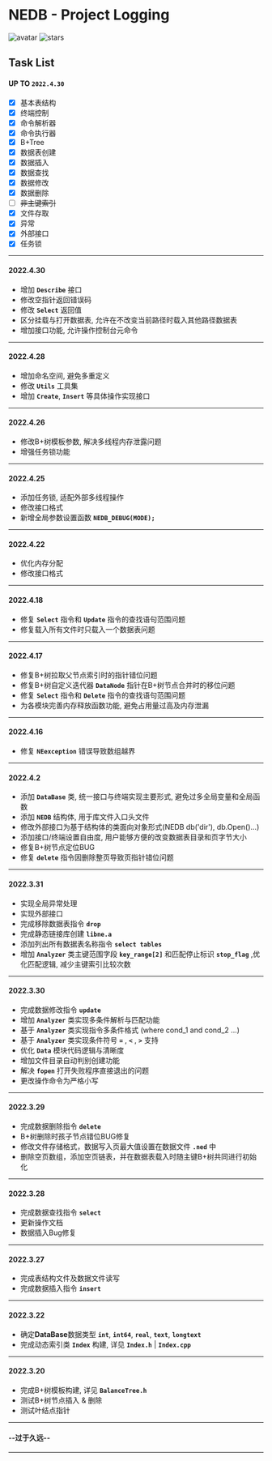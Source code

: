 # NEDB - Project Logging

![avatar](https://badgen.net/badge/Language/C++11/orange)
![stars](https://badgen.net/badge/Dev%20Env./Linux/green)

## Task List
#### UP TO **`2022.4.30`**
- [x] 基本表结构
- [x] 终端控制
- [x] 命令解析器
- [x] 命令执行器
- [x] B+Tree
- [x] 数据表创建
- [x] 数据插入
- [x] 数据查找
- [x] 数据修改
- [x] 数据删除
- [ ] ~~非主键索引~~
- [x] 文件存取
- [x] 异常
- [x] 外部接口
- [x] 任务锁

---
#### 2022.4.30
- 增加 **`Describe`** 接口
- 修改空指针返回错误码
- 修改 **`Select`** 返回值
- 区分挂载与打开数据表, 允许在不改变当前路径时载入其他路径数据表
- 增加接口功能, 允许操作控制台元命令

---
#### 2022.4.28
- 增加命名空间, 避免多重定义
- 修改 **`Utils`** 工具集
- 增加 **`Create`**, **`Insert`** 等具体操作实现接口

---
#### 2022.4.26
- 修改B+树模板参数, 解决多线程内存泄露问题
- 增强任务锁功能

---
#### 2022.4.25
- 添加任务锁, 适配外部多线程操作
- 修改接口格式
- 新增全局参数设置函数 **` NEDB_DEBUG(MODE); `**

---
#### 2022.4.22
- 优化内存分配
- 修改接口格式

---
#### 2022.4.18
- 修复 **`Select`** 指令和 **`Update`** 指令的查找语句范围问题
- 修复载入所有文件时只载入一个数据表问题

---
#### 2022.4.17
- 修复B+树拉取父节点索引时的指针错位问题
- 修复B+树自定义迭代器 **`DataNode`** 指针在B+树节点合并时的移位问题
- 修复 **`Select`** 指令和 **`Delete`** 指令的查找语句范围问题
- 为各模块完善内存释放函数功能, 避免占用量过高及内存泄漏

---
#### 2022.4.16
- 修复 **`NEexception`** 错误导致数组越界

---
#### 2022.4.2
- 添加 **`DataBase`** 类, 统一接口与终端实现主要形式, 避免过多全局变量和全局函数
- 添加 **`NEDB`** 结构体, 用于库文件入口头文件
- 修改外部接口为基于结构体的类面向对象形式(NEDB db('dir'), db.Open()...)
- 添加接口/终端设置自由度, 用户能够方便的改变数据表目录和页字节大小
- 修复B+树节点定位BUG
- 修复 **`delete`** 指令因删除整页导致页指针错位问题

---
#### 2022.3.31
- 实现全局异常处理
- 实现外部接口
- 完成移除数据表指令 **`drop`**
- 完成静态链接库创建 **`libne.a`**
- 添加列出所有数据表名称指令 **`select tables`**
- 增加 **`Analyzer`** 类主键范围字段 **`key_range[2]`** 和匹配停止标识 **`stop_flag`** ,优化匹配逻辑, 减少主键索引比较次数

---
#### 2022.3.30
- 完成数据修改指令 **`update`**
- 增加 **`Analyzer`** 类实现多条件解析与匹配功能
- 基于 **`Analyzer`** 类实现指令多条件格式 (where cond_1 and cond_2 ...)
- 基于 **`Analyzer`** 类实现条件符号 **`=`** , **`<`** , **`>`** 支持
- 优化 **`Data`** 模块代码逻辑与清晰度
- 增加文件目录自动判别创建功能
- 解决 **`fopen`** 打开失败程序直接退出的问题
- 更改操作命令为严格小写

---
#### 2022.3.29
- 完成数据删除指令 **`delete`**
- B+树删除时孩子节点错位BUG修复
- 修改文件存储格式，数据写入页最大值设置在数据文件 **`.ned`** 中
- 删除空页数组，添加空页链表，并在数据表载入时随主键B+树共同进行初始化

---
#### 2022.3.28
- 完成数据查找指令 **`select`**
- 更新操作文档
- 数据插入Bug修复

---
#### 2022.3.27
- 完成表结构文件及数据文件读写
- 完成数据插入指令 **`insert`**

---
#### 2022.3.22
- 确定**DataBase**数据类型 **`int`**, **`int64`**, **`real`**, **`text`**, **`longtext`**
- 完成动态索引类 **`Index`** 构建, 详见 **`Index.h`** | **`Index.cpp`** 
   
---
#### 2022.3.20
- 完成B+树模板构建, 详见  **`BalanceTree.h`**
- 测试B+树节点插入 & 删除
- 测试叶结点指针

---

#### --过于久远--

---